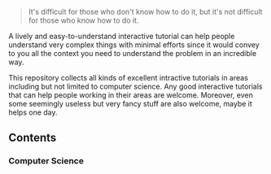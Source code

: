 
>It's difficult for those who don't know how to do it, but it's not difficult for those who know how to do it.

A lively and easy-to-understand interactive tutorial can help people understand very complex things with minimal efforts since it would convey to you all the context you need to understand the problem in an incredible way.

This repository collects all kinds of excellent intractive tutorials in areas including but not limited to computer science. Any good interactive tutorials that can help people working in their areas are welcome. Moreover, even some seemingly useless but very fancy stuff are also welcome, maybe it helps one day.


## Contents

### Computer Science

